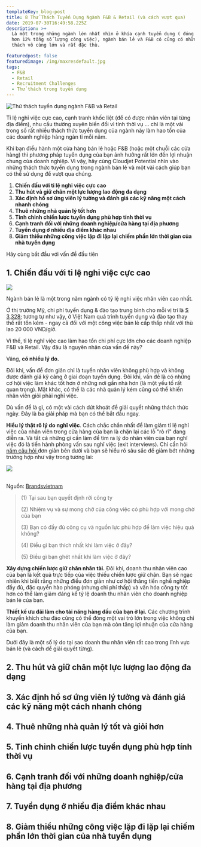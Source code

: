 ```yaml
---
templateKey: blog-post
title: 8 Thử Thách Tuyển Dụng Ngành F&B & Retail (và cách vượt qua)
date: 2019-07-30T16:49:58.225Z
description: >+
  Là một trong những ngành lớn nhất nhìn ở khía cạnh tuyển dụng ( đóng góp vào
  hơn 12% tổng số lượng công việc), ngành bán lẻ và F&B có cũng có những thử
  thách vô cùng lớn và rất đặc thù. 

featuredpost: false
featuredimage: /img/maxresdefault.jpg
tags:
  - F&B
  - Retail
  - Recruitment Challenges
  - Thử thách trong tuyển dụng
---
```

![Thử thách tuyển dụng ngành F&B và Retail](/img/maxresdefault.jpg "Thử thách tuyển dụng ngành F&B và Retail")

Tỉ lệ nghỉ việc cực cao, cạnh tranh khốc liệt (để có được nhân viên tại từng địa điểm), nhu cầu thường xuyên biến đổi vì tính thời vụ ...  chỉ là một vài trong số rất nhiều thách thức tuyển dụng của ngành này làm hao tổn của các doanh nghiệp hàng ngàn tỉ mỗi năm.

Khi bạn điều hành một cửa hàng bán lẻ hoặc F&B (hoặc một chuỗi các cửa hàng) thì phương pháp tuyển dụng của bạn ảnh hưởng rất lớn đến lợi nhuận chung của doanh nghiệp. Vì vậy, hãy cùng Cloudjet Potential nhìn vào những thách thức tuyển dụng trong ngành bán lẻ và một vài cách giúp bạn có thể sử dụng để vượt qua chúng.

1. **Chiến đấu với tỉ lệ nghỉ việc cực cao** 
2. **Thu hút và giữ chân một lực lượng lao động đa dạng**
3. **Xác định hồ sơ ứng viên lý tưởng và đánh giá các kỹ năng một cách nhanh chóng**
4. **Thuê những nhà quản lý tốt hơn**
5. **Tinh chỉnh chiến lược tuyển dụng phù hợp tính thời vụ**
6. **Cạnh tranh đối với những doanh nghiệp/cửa hàng tại địa phương**
7. **Tuyển dụng ở nhiều địa điểm khác nhau** 
8. **Giảm thiểu những công việc lặp đi lặp lại chiếm phần lớn thời gian của nhà tuyển dụng**



Hãy cùng bắt đầu với vấn đề đầu tiên



## 1. Chiến đấu với tỉ lệ nghỉ việc cực cao 

![](/img/don-xin-nghi-viec-6.jpg)

Ngành bán lẻ là một trong năm ngành có tỷ lệ nghỉ việc nhân viên cao nhất.

Ở thị trường Mỹ, chi phí tuyển dụng & đào tạo trung bình cho mỗi vị trí là [$ 3,328](https://www.retailwire.com/discussion/eight-reasons-why-retail-employee-turnover-is-so-high/); tương tự như vậy, ở Việt Nam quá trình tuyển dụng và đào tạo thay thế rất tốn kém - ngay cả đối với một công việc bán lẻ cấp thấp nhất với thù lao 20 000 VND/giờ. 

Vì thế, tỉ lệ nghĩ việc cao làm hao tổn chi phí cực lớn cho các doanh nghiệp F&B và Retail. Vậy đâu là nguyên nhân của vấn đề này? 

Vâng, **có nhiều lý do.**

Đôi khi, vấn đề đơn giản chỉ là tuyển nhân viên không phù hợp và không được đánh giá kỹ càng ở giai đoạn tuyển dụng. Đôi khi, vấn đề là có những cơ hội việc làm khác tốt hơn ở những nơi gần nhà hơn (là một yếu tố rất quan trọng). Mặt khác, có thể là các nhà quản lý kém cũng có thể khiến nhân viên giỏi phải nghỉ việc.



Dù vấn đề là gì, có một vài cách dứt khoát để giải quyết những thách thức ngày. Đây là ba giải pháp mà bạn có thể bắt đầu ngay. 



**Hiểu lý thật rõ lý do nghĩ việc**. Cách chắc chắn nhất để làm giảm tỉ lệ nghỉ việc của nhân viên trong cửa hàng của bạn là chặn lại các lỗ "rò rĩ" đang diễn ra. Và tất cả những gì cần làm để tìm ra lý do nhân viên của bạn nghĩ việc đó là tiến hành phỏng vấn sau nghĩ việc (exit interviews). Chỉ cần hỏi [năm câu hỏi ](https://www.forbes.com/sites/adp/2017/12/14/are-you-asking-these-5-essential-exit-interview-questions/#6116f8053f38)đơn giản bên dưới và bạn sẽ hiểu rõ sâu sắc để giảm bớt những trường hợp như vậy trong tương lai:

![](/img/ebk2.jpg)

\
Nguồn: [Brandsvietnam](https://www.brandsvietnam.com/congdong/topic/14153-Vi-sao-nhan-vien-cua-ban-nghi-viec)

> (1) Tại sau bạn quyết định rời công ty
>
> (2) Nhiệm vụ và sự mong chờ của công việc có phù hợp với mong chờ của bạn
>
> (3) Bạn có đầy đủ công cụ và nguồn lực phù hợp để làm việc hiệu quả không? 
>
> (4) Điều gì bạn thích nhất khi làm việc ở đây?
>
> (5) Điều gì bạn ghét nhất khi làm việc ở đây? 

**Xây dựng chiến lược giữ chân nhân tài.** Đôi khi, doanh thu nhân viên cao của bạn là kết quả trực tiếp của việc thiếu chiến lược giữ chân. Bạn sẽ ngạc nhiên khi biết rằng những điều đơn giản như cơ hội thăng tiến nghề nghiệp đầy đủ, đặc quyền hào phóng (nhưng chi phí thấp) và văn hóa công ty tốt hơn có thể làm giảm đáng kể tỷ lệ doanh thu nhân viên cho doanh nghiệp bán lẻ của bạn.



**Thiết kế ưu đãi làm cho tài năng hàng đầu của bạn ở lại.** Các chương trình khuyến khích chu đáo cũng có thể đóng một vai trò lớn trong việc không chỉ làm giảm doanh thu nhân viên của bạn mà còn tăng lợi nhuận của cửa hàng của bạn.



Dưới đây là một số lý do tại sao doanh thu nhân viên rất cao trong lĩnh vực bán lẻ (và cách để giải quyết từng).

## 2. **Thu hút và giữ chân một lực lượng lao động đa dạng**

## **3. Xác định hồ sơ ứng viên lý tưởng và đánh giá các kỹ năng một cách nhanh chóng**

## **4. Thuê những nhà quản lý tốt và giỏi hơn**

## 5. **Tinh chỉnh chiến lược tuyển dụng phù hợp tính thời vụ**

## **6. Cạnh tranh đối với những doanh nghiệp/cửa hàng tại địa phương**

## 7. **Tuyển dụng ở nhiều địa điểm khác nhau** 

## 8. **Giảm thiểu những công việc lặp đi lặp lại chiếm phần lớn thời gian của nhà tuyển dụng**
